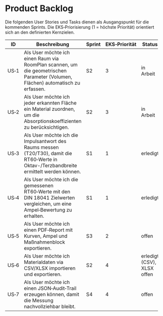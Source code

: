 # Product Backlog

Die folgenden User Stories und Tasks dienen als Ausgangspunkt für die
kommenden Sprints. Die EKS‑Priorisierung (1 = höchste Priorität) orientiert sich an den definierten Kernzielen.

| ID  | Beschreibung | Sprint | EKS‑Priorität | Status |
|-----|--------------|--------|---------------|--------|
| US‑1 | Als User möchte ich einen Raum via RoomPlan scannen, um die geometrischen Parameter (Volumen, Flächen) automatisch zu erfassen. | S2 | 3 | in Arbeit |
| US‑2 | Als User möchte ich jeder erkannten Fläche ein Material zuordnen, um die Absorptionskoeffizienten zu berücksichtigen. | S2 | 3 | in Arbeit |
| US‑3 | Als User möchte ich die Impulsantwort des Raums messen (T20/T30), damit die RT60‑Werte in Oktav-/Terzbandbreite ermittelt werden können. | S1 | 1 | erledigt |
| US‑4 | Als User möchte ich die gemessenen RT60‑Werte mit den DIN 18041 Zielwerten vergleichen, um eine Ampel‑Bewertung zu erhalten. | S1 | 1 | erledigt |
| US‑5 | Als User möchte ich einen PDF‑Report mit Kurven, Ampel und Maßnahmenblock exportieren. | S3 | 2 | offen |
| US‑6 | Als User möchte ich Materialdaten via CSV/XLSX importieren und exportieren. | S2 | 4 | erledigt (CSV), XLSX offen |
| US‑7 | Als User möchte ich einen JSON‑Audit‑Trail erzeugen können, damit die Messung nachvollziehbar bleibt. | S4 | 4 | offen |

